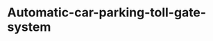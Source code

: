 # Automatic-car-parking-toll-gate-system
<!-- Uploading "WhatsApp Image 2025-08-05 at 12.47.31 PM (1).jpeg"... -->
